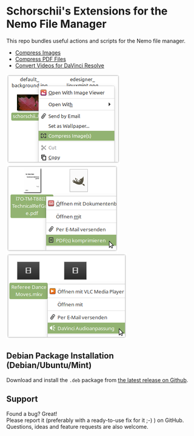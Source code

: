 # Schorschii's Extensions for the Nemo File Manager
This repo bundles useful actions and scripts for the Nemo file manager.

* [Compress Images](action-compress-images)
* [Compress PDF Files](action-compress-pdf)
* [Convert Videos for DaVinci Resolve](action-convert-davinci)

![screenshot](action-compress-images/screenshot.png)
![screenshot](action-compress-pdf/screenshot.png)
![screenshot](action-convert-davinci/screenshot.png)

## Debian Package Installation (Debian/Ubuntu/Mint)
Download and install the `.deb` package from [the latest release on Github](https://github.com/schorschii/nemo-action-compress-images/releases).

## Support
Found a bug? Great!  
Please report it (preferably with a ready-to-use fix for it ;-) ) on GitHub.
Questions, ideas and feature requests are also welcome.
